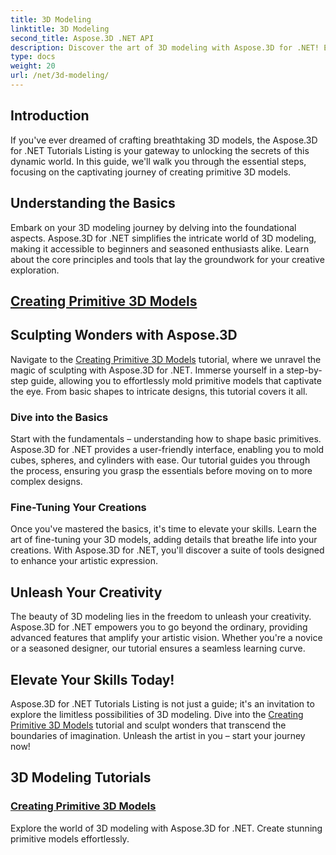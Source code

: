 ```yaml
---
title: 3D Modeling
linktitle: 3D Modeling
second_title: Aspose.3D .NET API
description: Discover the art of 3D modeling with Aspose.3D for .NET! Easily craft captivating primitive models in this comprehensive tutorial. Unleash your creativity today.
type: docs
weight: 20
url: /net/3d-modeling/
---
```


## Introduction

If you've ever dreamed of crafting breathtaking 3D models, the Aspose.3D for .NET Tutorials Listing is your gateway to unlocking the secrets of this dynamic world. In this guide, we'll walk you through the essential steps, focusing on the captivating journey of creating primitive 3D models.

## Understanding the Basics

Embark on your 3D modeling journey by delving into the foundational aspects. Aspose.3D for .NET simplifies the intricate world of 3D modeling, making it accessible to beginners and seasoned enthusiasts alike. Learn about the core principles and tools that lay the groundwork for your creative exploration.

## [Creating Primitive 3D Models](./primitive-3d-models/)

## Sculpting Wonders with Aspose.3D

Navigate to the [Creating Primitive 3D Models](./primitive-3d-models/) tutorial, where we unravel the magic of sculpting with Aspose.3D for .NET. Immerse yourself in a step-by-step guide, allowing you to effortlessly mold primitive models that captivate the eye. From basic shapes to intricate designs, this tutorial covers it all.

### Dive into the Basics

Start with the fundamentals – understanding how to shape basic primitives. Aspose.3D for .NET provides a user-friendly interface, enabling you to mold cubes, spheres, and cylinders with ease. Our tutorial guides you through the process, ensuring you grasp the essentials before moving on to more complex designs.

### Fine-Tuning Your Creations

Once you've mastered the basics, it's time to elevate your skills. Learn the art of fine-tuning your 3D models, adding details that breathe life into your creations. With Aspose.3D for .NET, you'll discover a suite of tools designed to enhance your artistic expression.

## Unleash Your Creativity

The beauty of 3D modeling lies in the freedom to unleash your creativity. Aspose.3D for .NET empowers you to go beyond the ordinary, providing advanced features that amplify your artistic vision. Whether you're a novice or a seasoned designer, our tutorial ensures a seamless learning curve.

## Elevate Your Skills Today!

Aspose.3D for .NET Tutorials Listing is not just a guide; it's an invitation to explore the limitless possibilities of 3D modeling. Dive into the [Creating Primitive 3D Models](./primitive-3d-models/) tutorial and sculpt wonders that transcend the boundaries of imagination. Unleash the artist in you – start your journey now!
## 3D Modeling Tutorials
### [Creating Primitive 3D Models](./primitive-3d-models/)
Explore the world of 3D modeling with Aspose.3D for .NET. Create stunning primitive models effortlessly.